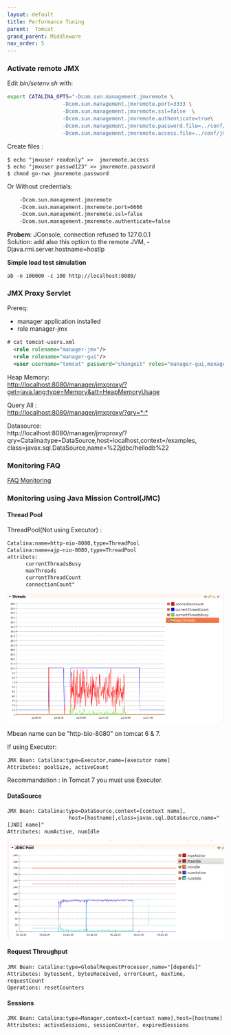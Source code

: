 ```yaml
---
layout: default
title: Performance Tuning
parent:  Tomcat
grand_parent: Middleware
nav_order: 5
---
```



### Activate remote JMX 
Edit _bin/setenv.sh_ with:  

```sh
export CATALINA_OPTS="-Dcom.sun.management.jmxremote \
                  -Dcom.sun.management.jmxremote.port=3333 \
                  -Dcom.sun.management.jmxremote.ssl=false  \
                  -Dcom.sun.management.jmxremote.authenticate=true\
                  -Dcom.sun.management.jmxremote.password.file=../conf/jmxremote.password\
                  -Dcom.sun.management.jmxremote.access.file=../conf/jmxremote.access"
```
Create files : 

    $ echo "jmxuser readonly" >>  jmxremote.access
    $ echo "jmxuser passwd123" >> jmxremote.password 
    $ chmod go-rwx jmxremote.password

Or Without credentials:

```sh
	-Dcom.sun.management.jmxremote
	-Dcom.sun.management.jmxremote.port=6666
	-Dcom.sun.management.jmxremote.ssl=false
	-Dcom.sun.management.jmxremote.authenticate=false
```

**Probem**: JConsole, connection refused to 127.0.0.1  
Solution: add also this option to the remote JVM, -Djava.rmi.server.hostname=hostIp

**Simple load test simulation** 
  
    ab -n 100000 -c 100 http://localhost:8080/

### JMX Proxy Servlet
Prereq:
* manager application installed
* role manager-jmx

```xml
# cat tomcat-users.xml
  <role rolename="manager-jmx"/>
  <role rolename="manager-gui"/>
  <user username="tomcat" password="changeit" roles="manager-gui,manager-jmx"/>
```
Heap Memory:  
<http://localhost:8080/manager/jmxproxy/?get=java.lang:type=Memory&att=HeapMemoryUsage>

Query All :  
<http://localhost:8080/manager/jmxproxy/?qry=*:*>

Datasource:  
http://localhost:8080/manager/jmxproxy/?qry=Catalina:type=DataSource,host=localhost,context=/examples,
class=javax.sql.DataSource,name=%22jdbc/hellodb%22

### Monitoring FAQ
[FAQ Monitoring](https://wiki.apache.org/tomcat/FAQ/Monitoring)  

### Monitoring using Java Mission Control(JMC)
#### Thread Pool
ThreadPool(Not using Executor) :   

    Catalina:name=http-nio-8080,type=ThreadPool  
    Catalina:name=ajp-nio-8080,type=ThreadPool  
    attributs:
          currentThreadsBusy
          maxThreads
          currentThreadCount
          connectionCount"

![alt txt](/docs/images/Tomcat-Thread-Monitoring-By-JMC.png)

Mbean name can be "http-bio-8080" on tomcat 6 & 7. 

If using Executor: 

    JMX Bean: Catalina:type=Executor,name=[executor name]
    Attributes: poolSize, activeCount 

Recommandation : In Tomcat 7 you must use Executor.
 

#### DataSource
    JMX Bean: Catalina:type=DataSource,context=[context name],
                        host=[hostname],class=javax.sql.DataSource,name="[JNDI name]"
    Attributes: numActive, numIdle

![alt txt](/docs/images/Tomcat-JDBC-Pool-Monitoring-JMC.png)

#### Request Throughput
    JMX Bean: Catalina:type=GlobalRequestProcessor,name="[depends]"
    Attributes: bytesSent, bytesReceived, errorCount, maxTime, requestCount
    Operations: resetCounters 

#### Sessions
    JMX Bean: Catalina:type=Manager,context=[context name],host=[hostname]
    Attributes: activeSessions, sessionCounter, expiredSessions

